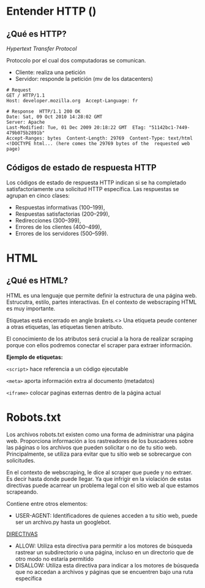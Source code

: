 # Entender HTTP ()

## ¿Qué es HTTP?

*Hypertext Transfer Protocol*

Protocolo por el cual dos computadoras se comunican.

- Cliente: realiza una petición
- Servidor: responde la petición (mv de los datacenters)

```http
# Request
GET / HTTP/1.1
Host: developer.mozilla.org  Accept-Language: fr

# Response  HTTP/1.1 200 OK
Date: Sat, 09 Oct 2010 14:28:02 GMT
Server: Apache
Last-Modified: Tue, 01 Dec 2009 20:18:22 GMT  ETag: "51142bc1-7449-479b075b2891b"
Accept-Ranges: bytes  Content-Length: 29769  Content-Type: text/html
<!DOCTYPE html... (here comes the 29769 bytes of the  requested web page)
```

## Códigos de estado de respuesta HTTP
Los códigos de estado de respuesta HTTP indican si se ha completado satisfactoriamente una solicitud HTTP específica. Las respuestas se agrupan en cinco clases:

- Respuestas informativas (100–199),
- Respuestas satisfactorias (200–299),
- Redirecciones (300–399),
- Errores de los clientes (400–499),
- Errores de los servidores (500–599).

# HTML

## ¿Qué es HTML?

HTML es una lenguaje que permite definir la estructura de una página web.
Estrucutra, estilo, partes interactivas. En el contexto de webscraping HTML es muy importante.

Etiquetas está encerrado en angle brakets.<>
Una etiqueta peude contener a otras etiquetas, las etiquetas tienen atributo.

El conocimiento de los atributos será crucial a la hora de realizar scraping porque con ellos podremos conectar el scraper para extraer información.

**Ejemplo de etiquetas:**

```<script>``` hace referencia a un código ejecutable

```<meta>``` aporta información extra al documento (metadatos)

```<iframe>``` colocar paginas externas dentro de la página actual

# Robots.txt
Los archivos robots.txt existen como una forma de administrar una página web. Proporciona información a los rastreadores de los buscadores sobre las páginas o los archivos que pueden solicitar o no de tu sitio web. Principalmente, se utiliza para evitar que tu sitio web se sobrecargue con solicitudes.

En el contexto de webscraping, le dice al scraper que puede y no extraer. Es decir hasta donde puede llegar. Ya que infrigir en la violación de estas directivas puede acarrear un problema legal con el sitio web al que estamos scrapeando.

Contiene entre otros elementos:

- USER-AGENT: Identificadores de quienes acceden a tu sitio web, puede ser un archivo.py hasta un googlebot.

[DIRECTIVAS](https://developers.google.com/search/docs/advanced/robots/create-robots-txt?hl=es&visit_id=637880186130788726-2524145601&rd=1)

- ALLOW: Utiliza esta directiva para permitir a los motores de búsqueda rastrear un subdirectorio o una página, incluso en un directorio que de otro modo no estaría permitido
- DISALLOW: Utiliza esta directiva para indicar a los motores de búsqueda que no accedan a archivos y páginas que se encuentren bajo una ruta específica